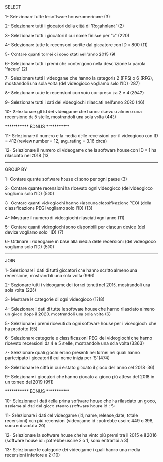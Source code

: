 SELECT

1- Selezionare tutte le software house americane (3)

2- Selezionare tutti i giocatori della città di 'Rogahnland' (2)

3- Selezionare tutti i giocatori il cui nome finisce per "a" (220)

4- Selezionare tutte le recensioni scritte dal giocatore con ID = 800 (11)

5- Contare quanti tornei ci sono stati nell'anno 2015 (9)

6- Selezionare tutti i premi che contengono nella descrizione la parola 'facere' (2)

7- Selezionare tutti i videogame che hanno la categoria 2 (FPS) o 6 (RPG), mostrandoli una sola volta (del videogioco vogliamo solo l'ID) (287)

8- Selezionare tutte le recensioni con voto compreso tra 2 e 4 (2947)

9- Selezionare tutti i dati dei videogiochi rilasciati nell'anno 2020 (46)

10- Selezionare gli id dei videogame che hanno ricevuto almeno una recensione da 5 stelle, mostrandoli una sola volta (443)

*********** BONUS ***********

11- Selezionare il numero e la media delle recensioni per il videogioco con ID = 412 (review number = 12, avg_rating = 3.16 circa)

12- Selezionare il numero di videogame che la software house con ID = 1 ha rilasciato nel 2018 (13)

------------------------------------------------------------------------------------------------------------------------------------------------------------

GROUP BY

1- Contare quante software house ci sono per ogni paese (3)

2- Contare quante recensioni ha ricevuto ogni videogioco (del videogioco vogliamo solo l'ID) (500)

3- Contare quanti videogiochi hanno ciascuna classificazione PEGI (della classificazione PEGI vogliamo solo l'ID) (13)

4- Mostrare il numero di videogiochi rilasciati ogni anno (11)

5- Contare quanti videogiochi sono disponbiili per ciascun device (del device vogliamo solo l'ID) (7)

6- Ordinare i videogame in base alla media delle recensioni (del videogioco vogliamo solo l'ID) (500)

------------------------------------------------------------------------------------------------------------------------------------------------------------

JOIN

1- Selezionare i dati di tutti giocatori che hanno scritto almeno una recensione, mostrandoli una sola volta (996)

2- Sezionare tutti i videogame dei tornei tenuti nel 2016, mostrandoli una sola volta (226)

3- Mostrare le categorie di ogni videogioco (1718)

4- Selezionare i dati di tutte le software house che hanno rilasciato almeno un gioco dopo il 2020, mostrandoli una sola volta (6)

5- Selezionare i premi ricevuti da ogni software house per i videogiochi che ha prodotto (55)

6- Selezionare categorie e classificazioni PEGI dei videogiochi che hanno ricevuto recensioni da 4 e 5 stelle, mostrandole una sola volta (3363)

7- Selezionare quali giochi erano presenti nei tornei nei quali hanno partecipato i giocatori il cui nome inizia per 'S' (474)

8- Selezionare le città in cui è stato giocato il gioco dell'anno del 2018 (36)

9- Selezionare i giocatori che hanno giocato al gioco più atteso del 2018 in un torneo del 2019 (991)


*********** BONUS ***********

10- Selezionare i dati della prima software house che ha rilasciato un gioco, assieme ai dati del gioco stesso (software house id : 5)

11- Selezionare i dati del videogame (id, name, release_date, totale recensioni) con più recensioni (videogame id : potrebbe uscire 449 o 398, sono entrambi a 20)

12- Selezionare la software house che ha vinto più premi tra il 2015 e il 2016 (software house id : potrebbe uscire 3 o 1, sono entrambi a 3)

13- Selezionare le categorie dei videogame i quali hanno una media recensioni inferiore a 2 (10)
